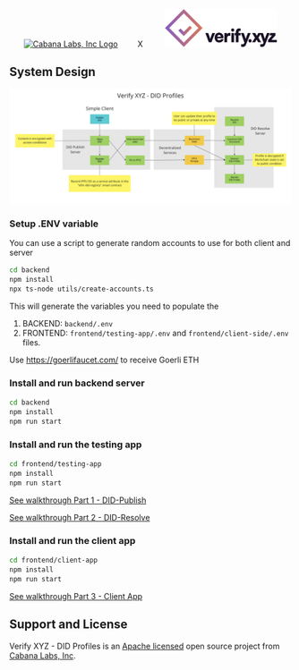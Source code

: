 

<p align="center">
  <a href="https://cabanalabs.com" target="blank"><img src="https://cabanalabs.com/_next/static/media/cabana_logo.7bf4fac6.svg" width="200" alt="Cabana Labs, Inc Logo" /></a>
<span>&nbsp;&nbsp;&nbsp;&nbsp;&nbsp;&nbsp;&nbsp;&nbsp;X&nbsp;&nbsp;&nbsp;&nbsp;&nbsp;&nbsp;&nbsp;&nbsp;&nbsp;</span>
  <a href="https://cabanalabs.com" target="blank"><img src="https://github.com/verify-xyz/did-profiles/raw/main/assets/verify_logo.png" width="200" alt="Cabana Labs, Inc Logo" /></a>
</p>


## System Design

<p align="center">
  <img src="https://github.com/verify-xyz/did-profiles/raw/main/assets/schematic.png" width="900" alt="Cabana Labs, Inc Logo" />
</p>


### Setup .ENV variable

You can use a script to generate random accounts to use for both client and server
```bash
cd backend
npm install
npx ts-node utils/create-accounts.ts
```

This will generate the variables you need to populate the 
1. BACKEND: `backend/.env`
2. FRONTEND: `frontend/testing-app/.env` and `frontend/client-side/.env`  files.

Use https://goerlifaucet.com/ to receive Goerli ETH

### Install and run backend server
```bash
cd backend
npm install
npm run start
```

### Install and run the testing app
```bash
cd frontend/testing-app
npm install
npm run start
```

[See walkthrough Part 1 - DID-Publish](https://github.com/verify-xyz/did-profiles/blob/main/reports/milestone_1.md)

[See walkthrough Part 2 - DID-Resolve](https://github.com/verify-xyz/did-profiles/blob/main/reports/milestone_2.md)

### Install and run the client app

```bash
cd frontend/client-app
npm install
npm run start
```

[See walkthrough Part 3 - Client App](https://github.com/verify-xyz/did-profiles/blob/main/reports/milestone_3.md)

## Support and License

Verify XYZ - DID Profiles is an [Apache licensed](LICENSE) open source project from [Cabana Labs, Inc](https://cabanalabs.com).
